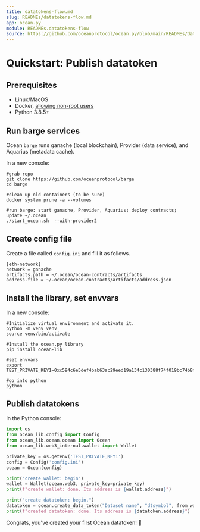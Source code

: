 ```yaml
---
title: datatokens-flow.md
slug: READMEs/datatokens-flow.md
app: ocean.py
module: READMEs.datatokens-flow
source: https://github.com/oceanprotocol/ocean.py/blob/main/READMEs/datatokens-flow.md
---
```

<!--
Copyright 2021 Ocean Protocol Foundation
SPDX-License-Identifier: Apache-2.0
-->

# Quickstart: Publish datatoken

## Prerequisites

-   Linux/MacOS
-   Docker, [allowing non-root users](https://www.thegeekdiary.com/run-docker-as-a-non-root-user/)
-   Python 3.8.5+

## Run barge services

Ocean `barge` runs ganache (local blockchain), Provider (data service), and Aquarius (metadata cache).

In a new console:

```console
#grab repo
git clone https://github.com/oceanprotocol/barge
cd barge

#clean up old containers (to be sure)
docker system prune -a --volumes

#run barge: start ganache, Provider, Aquarius; deploy contracts; update ~/.ocean
./start_ocean.sh  --with-provider2
```

## Create config file

Create a file called `config.ini` and fill it as follows.

```text
[eth-network]
network = ganache
artifacts.path = ~/.ocean/ocean-contracts/artifacts
address.file = ~/.ocean/ocean-contracts/artifacts/address.json
```

## Install the library, set envvars

In a new console:

```console
#Initialize virtual environment and activate it.
python -m venv venv
source venv/bin/activate

#Install the ocean.py library
pip install ocean-lib

#set envvars
export TEST_PRIVATE_KEY1=0xc594c6e5def4bab63ac29eed19a134c130388f74f019bc74b8f4389df2837a58

#go into python
python
```

## Publish datatokens

In the Python console:

```python
import os
from ocean_lib.config import Config
from ocean_lib.ocean.ocean import Ocean
from ocean_lib.web3_internal.wallet import Wallet

private_key = os.getenv('TEST_PRIVATE_KEY1')
config = Config('config.ini')
ocean = Ocean(config)

print("create wallet: begin")
wallet = Wallet(ocean.web3, private_key=private_key)
print(f"create wallet: done. Its address is {wallet.address}")

print("create datatoken: begin.")
datatoken = ocean.create_data_token("Dataset name", "dtsymbol", from_wallet=wallet) 
print(f"created datatoken: done. Its address is {datatoken.address}")
```

Congrats, you've created your first Ocean datatoken! 🐋
